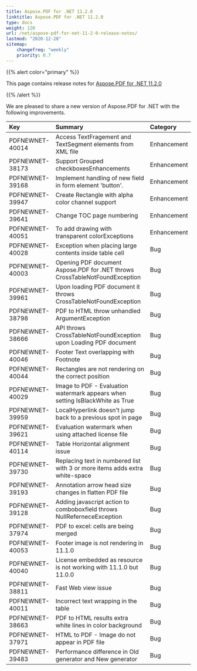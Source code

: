 ```yaml
---
title: Aspose.PDF for .NET 11.2.0 
linktitle: Aspose.PDF for .NET 11.2.0 
type: docs
weight: 120
url: /net/aspose-pdf-for-net-11-2-0-release-notes/
lastmod: "2020-12-28"
sitemap:
    changefreq: "weekly"
    priority: 0.7
---
```


{{% alert color="primary" %}} 

This page contains release notes for [Aspose.PDF for .NET 11.2.0](http://www.aspose.com/downloads/pdf/net/new-releases/aspose.pdf-for-.net-11.2.0/)

{{% /alert %}} 

We are pleased to share a new version of Aspose.PDF for .NET with the following improvements.

|**Key**|**Summary**|**Category**|
| :- | :- | :- |
|PDFNEWNET-40014 |Access TextFragement and TextSegment elements from XML file|Enhancement|
|PDFNEWNET-38173 |Support Grouped checkboxesEnhancements|Enhancement|
|PDFNEWNET-39168 |Implement handling of new field in form element 'button'.|Enhancement|
|PDFNEWNET-39947 |Create Rectangle with alpha color channel support|Enhancement|
|PDFNEWNET-39641 |Change TOC page numbering|Enhancement|
|PDFNEWNET-40051 |To add drawing with transparent colorExceptions|Enhancement|
|PDFNEWNET-40028 |Exception when placing large contents inside table cell|Bug|
|PDFNEWNET-40003 |Opening PDF document Aspose.PDF for .NET throws CrossTableNotFoundException|Bug|
|PDFNEWNET-39961 |Upon loading PDF document it throws CrossTableNotFoundException|Bug|
|PDFNEWNET-38798 |PDF to HTML throw unhandled ArgumentException|Bug|
|PDFNEWNET-38666 |API throws CrossTableNotFoundException upon Loading PDF document|Bug|
|PDFNEWNET-40046 |Footer Text overlapping with Footnote|Bug|
|PDFNEWNET-40044 |Rectangles are not rendering on the correct position|Bug|
|PDFNEWNET-40029 |Image to PDF - Evaluation watermark appears when setting IsBlackWhite as True|Bug|
|PDFNEWNET-39959 |LocalHyperlink doesn't jump back to a previous spot in page|Bug|
|PDFNEWNET-39621 |Evaluation watermark when using attached license file|Bug|
|PDFNEWNET-40114 |Table Horizontal alignment issue|Bug|
|PDFNEWNET-39730 |Replacing text in numbered list with 3 or more items adds extra white-space|Bug|
|PDFNEWNET-39193 |Annotation arrow head size changes in flatten PDF file|Bug|
|PDFNEWNET-39128 |Adding javascript action to comboboxfield throws NullReferneceException|Bug|
|PDFNEWNET-37974 |PDF to excel: cells are being merged|Bug|
|PDFNEWNET-40053 |Footer image is not rendering in 11.1.0|Bug|
|PDFNEWNET-40040 |License embedded as resource is not working with 11.1.0 but 11.0.0|Bug|
|PDFNEWNET-38811 |Fast Web view issue|Bug|
|PDFNEWNET-40011 |Incorrect text wrapping in the table|Bug|
|PDFNEWNET-38663 |PDF to HTML results extra white lines in color background|Bug|
|PDFNEWNET-37971 |HTML to PDF - Image do not appear in PDF file|Bug|
|PDFNEWNET-39483 |Performance difference in Old generator and New generator|Bug|

